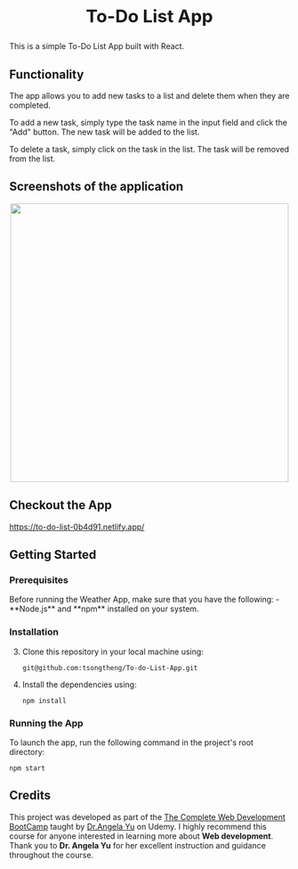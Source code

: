 ## **<h2 align="center">To-Do List App</h2>**

This is a simple To-Do List App built with React.

## Functionality

The app allows you to add new tasks to a list and delete them when they are completed.

To add a new task, simply type the task name in the input field and click the "Add" button. The new task will be added to the list.

To delete a task, simply click on the task in the list. The task will be removed from the list.

## Screenshots of the application

<p align="center">
  <img align="center" src="https://ik.imagekit.io/415qe0hcb/to-do_list.png?updatedAt=1682008576474" width="500px"/>
</p>

## Checkout the App

https://to-do-list-0b4d91.netlify.app/

## Getting Started

<h3>Prerequisites</h3>
Before running the Weather App, make sure that you have the following:
- **Node.js** and **npm** installed on your system.

<h3>Installation</h3>

3.  Clone this repository in your local machine using:

    `git@github.com:tsongtheng/To-do-List-App.git`

4.  Install the dependencies using:

    `npm install`

<h3>Running the App</h3>

To launch the app, run the following command in the project's root directory:

`npm start`

## Credits

This project was developed as part of the [The Complete Web Development BootCamp](https://www.udemy.com/course/the-complete-web-development-bootcamp/) taught by [Dr.Angela Yu](https://www.udemy.com/user/4b4368a3-b5c8-4529-aa65-2056ec31f37e/) on Udemy. I highly recommend this course for anyone interested in learning more about **Web development**. Thank you to **Dr. Angela Yu** for her excellent instruction and guidance throughout the course.
